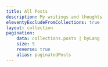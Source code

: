 ```yaml
---
title: All Posts
description: My writings and thoughts
eleventyExcludeFromCollections: true
layout: collection
pagination:
    data: collections.posts | byLang
    size: 5
    reverse: true
    alias: paginatedPosts
---
```

